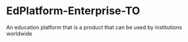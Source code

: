 # EdPlatform-Enterprise-TO
 An education platform that is a product that can be used by institutions worldwide
